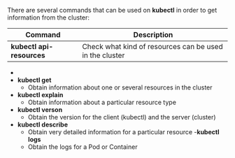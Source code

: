 There are several commands that can be used on **kubectl** in order to get information from the cluster:

| Command                       | Description                                              |
| ----------------------------- | -------------------------------------------------------- |
| **kubectl api-resources**     | Check what kind of resources can be used in the cluster  |
- 
- **kubectl get**           
    - Obtain information about one or several resources in the cluster
- **kubectl explain**       
    - Obtain information about a particular resource type
- **kubectl verson**        
    - Obtain the version for the client (kubectl) and the server (cluster)
- **kubectl describe**
    - Obtain very detailed information for a particular resource
-**kubectl logs**           
    - Obtain the logs for a Pod or Container


